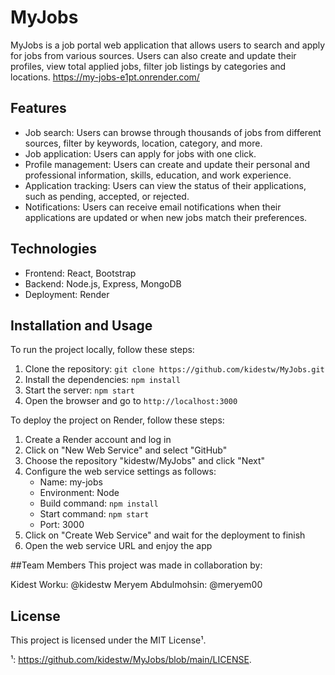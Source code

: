 # MyJobs

MyJobs is a job portal web application that allows users to search and apply for jobs from various sources. Users can also create and update their profiles, view total applied jobs, filter job listings by categories and locations.
https://my-jobs-e1pt.onrender.com/

## Features

- Job search: Users can browse through thousands of jobs from different sources, filter by keywords, location, category, and more.
- Job application: Users can apply for jobs with one click.
- Profile management: Users can create and update their personal and professional information, skills, education, and work experience.
- Application tracking: Users can view the status of their applications, such as pending, accepted, or rejected.
- Notifications: Users can receive email notifications when their applications are updated or when new jobs match their preferences.

## Technologies

- Frontend: React, Bootstrap
- Backend: Node.js, Express, MongoDB
- Deployment: Render

## Installation and Usage

To run the project locally, follow these steps:

1. Clone the repository: `git clone https://github.com/kidestw/MyJobs.git`
2. Install the dependencies: `npm install`
3. Start the server: `npm start`
4. Open the browser and go to `http://localhost:3000`

To deploy the project on Render, follow these steps:

1. Create a Render account and log in
2. Click on "New Web Service" and select "GitHub"
3. Choose the repository "kidestw/MyJobs" and click "Next"
4. Configure the web service settings as follows:
    - Name: my-jobs
    - Environment: Node
    - Build command: `npm install`
    - Start command: `npm start`
    - Port: 3000
5. Click on "Create Web Service" and wait for the deployment to finish
6. Open the web service URL and enjoy the app

##Team Members
This project was made in collaboration by:

Kidest Worku: @kidestw
Meryem Abdulmohsin: @meryem00

## License

This project is licensed under the MIT License¹.

¹: https://github.com/kidestw/MyJobs/blob/main/LICENSE.
